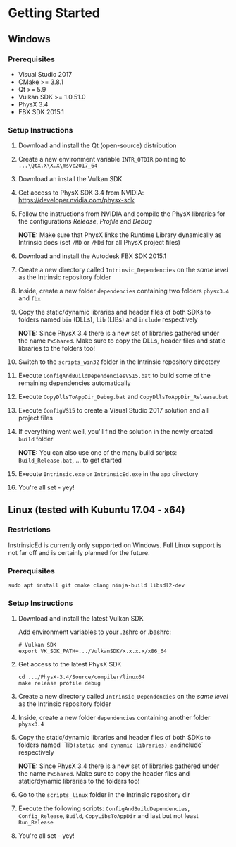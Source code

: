 # Getting Started

## Windows

### Prerequisites

* Visual Studio 2017
* CMake >= 3.8.1
* Qt >= 5.9
* Vulkan SDK >= 1.0.51.0
* PhysX 3.4
* FBX SDK 2015.1

### Setup Instructions

1. Download and install the Qt (open-source) distribution
2. Create a new environment variable `INTR_QTDIR` pointing to `...\QtX.X\X.X\msvc2017_64`

3. Download an install the Vulkan SDK

4. Get access to PhysX SDK 3.4 from NVIDIA: https://developer.nvidia.com/physx-sdk
5. Follow the instructions from NVIDIA and compile the PhysX libraries for the configurations *Release*, *Profile* and *Debug*

    **NOTE:** Make sure that PhysX links the Runtime Library dynamically as Intrinsic does (set `/MD` or `/MDd` for all PhysX project files)

6. Download and install the Autodesk FBX SDK 2015.1

7. Create a new directory called `Intrinsic_Dependencies` on the _same level_ as the Intrinsic repository folder
8. Inside, create a new folder `dependencies` containing two folders `physx3.4` and `fbx`
9. Copy the static/dynamic libraries and header files of both SDKs to folders named `bin` (DLLs), `lib` (LIBs) and `include` respectively

    **NOTE:** Since PhysX 3.4 there is a new set of libraries gathered under the name `PxShared`. Make sure to copy the DLLs, header files and static libraries to the folders too!

10. Switch to the `scripts_win32` folder in the Intrinsic repository directory
11. Execute `ConfigAndBuildDependenciesVS15.bat` to build some of the remaining dependencies automatically
12. Execute `CopyDllsToAppDir_Debug.bat` and `CopyDllsToAppDir_Release.bat`
13. Execute `ConfigVS15` to create a Visual Studio 2017 solution and all project files
14. If everything went well, you'll find the solution in the newly created `build` folder

    **NOTE:** You can also use one of the many build scripts: `Build_Release.bat`, ... to get started

15. Execute `Intrinsic.exe` or `IntrinsicEd.exe` in the `app` directory

16. You're all set - yey!

## Linux (tested with Kubuntu 17.04 - x64)

### Restrictions

InstrinsicEd is currently only supported on Windows. Full Linux support is not far off and is certainly planned for the future.

### Prerequisites

```
sudo apt install git cmake clang ninja-build libsdl2-dev
```

### Setup Instructions

1. Download and install the latest Vulkan SDK

    Add environment variables to your .zshrc or .bashrc:
    ```
    # Vulkan SDK  
    export VK_SDK_PATH=.../VulkanSDK/x.x.x.x/x86_64
    ```

2. Get access to the latest PhysX SDK

   ```
   cd .../PhysX-3.4/Source/compiler/linux64
   make release profile debug
   ```

3. Create a new directory called `Intrinsic_Dependencies` on the _same level_ as the Intrinsic repository folder
4. Inside, create a new folder `dependencies` containing another folder `physx3.4`
9. Copy the static/dynamic libraries and header files of both SDKs to folders named ``lib` (static and dynamic libraries) and `include` respectively

    **NOTE:** Since PhysX 3.4 there is a new set of libraries gathered under the name `PxShared`. Make sure to copy the header files and static/dynamic libraries to the folders too!

10. Go to the `scripts_linux` folder in the Intrinsic repository dir
11. Execute the following scripts: `ConfigAndBuildDependencies`, `Config_Release`, `Build`, `CopyLibsToAppDir` and last but not least `Run_Release`
12. You're all set - yey!
